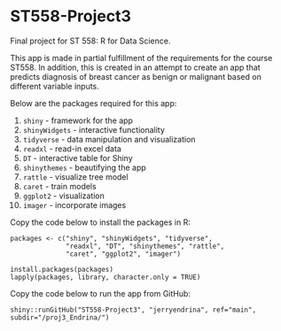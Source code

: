 # ST558-Project3
Final project for ST 558: R for Data Science.

This app is made in partial fulfillment of the requirements for the course ST558. 
In addition, this is created in an attempt to create an app that predicts diagnosis 
of breast cancer as benign or malignant based on different variable inputs.


Below are the packages required for this app:

1. `shiny` - framework for the app
2. `shinyWidgets` - interactive functionality
3. `tidyverse` - data manipulation and visualization
4. `readxl` - read-in excel data
5. `DT` - interactive table for Shiny
6. `shinythemes` - beautifying the app
7. `rattle` - visualize tree model
8. `caret` - train models
9. `ggplot2` - visualization
10. `imager` - incorporate images


Copy the code below to install the packages in R:
```{r}
packages <- c("shiny", "shinyWidgets", "tidyverse", 
              "readxl", "DT", "shinythemes", "rattle", 
              "caret", "ggplot2", "imager")

install.packages(packages)
lapply(packages, library, character.only = TRUE)
```


Copy the code below to run the app from GitHub:
```{r}
shiny::runGitHub("ST558-Project3", "jerryendrina", ref="main", subdir="/proj3_Endrina/")
```

